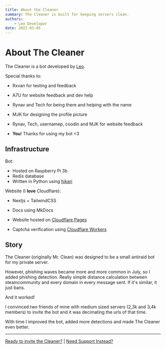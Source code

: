 ```yaml
---
title: About the Cleaner
summary: The Cleaner is built for keeping servers clean.
authors:
    - Leo Developer
date: 2022-03-05
---
```



# About The Cleaner

The Cleaner is a bot developed by [Leo](https://leodev.xyz).

Special thanks to:

- Rxvan for testing and feedback
- A7U for website feedback and dev help
- Rynav and Tech for being there and helping with the name
- MJK for designing the profile picture
- Rynav, Tech, usernamep, coodin and MJK for website feedback

- **You**! Thanks for using my bot <3


## Infrastructure

Bot:

- Hosted on Raspberry Pi 3b
- Redis database
- Written in Python using [hikari](https://www.hikari-py.dev/)

Website (I **love** Cloudflare):

- Nextjs + TailwindCSS
- Docs using MkDocs
  
- Website hosted on [Cloudflare Pages](https://pages.cloudflare.com)
- Captcha verification using [Cloudflare Workers](https://workers.cloudflare.com)


## Story

The Cleaner (originally Mr. Clean) was designed to be a small antiraid bot for my private server.

However, phishing waves became more and more common in July, so I added phishing detection.
Really simple distance calculation between steamcommunity and every domain in every message sent.
If it's similar, it just bans.

And it worked!

I convinced two friends of mine with medium sized servers (2,3k and 3,4k members) to invite the bot and it was decimating the urls of that time.

With time I improved the bot, added more detections and made The Cleaner even better.


---

[Ready to invite the Cleaner?](/dash/) | [Need Support Instead?](/discord)
